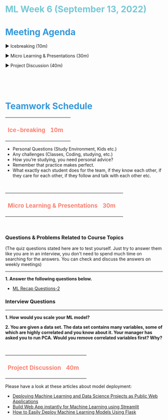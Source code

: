 <h1><strong><span style="color: #77C8D5;">ML Week 6 (September 13, 2022)</strong></span>



<br>


<h1><strong><span style="color: #3498DB;">Meeting Agenda</strong></h1></span>

<span class="c16 c30">▶ </span><span
class="c42 c82">Icebreaking (10m)</span><span class="c16 c23"> </span>

<span class="c16 c30">▶ </span><span
class="c42 c82">Micro Learning & Presentations (30m)</span><span class="c46 c42 c48"> </span>


<span class="c30">▶ </span><span class="c46 c48 c42">Project Discussion (40m)</span>

<br>
<br>
<br>

<div style="page-break-after: always;"></div>

<h1><strong><span style="color: #3498DB;">Teamwork Schedule</strong></h1></span>

<table style= "width:100%;">
                <tr>
                <td style="color: #FA8072; text-align:left "><h3><strong><p>Ice-breaking</td>
                <td style="color: #FA8072; text-align:right;"><h3><strong><p>10m</p><td>                </tr>
</table>

- Personal Questions (Study Environment, Kids etc.) 
- Any challenges (Classes, Coding, studying, etc.) 
- How you’re studying, you need personal advice? 
- Remember that practice makes perfect. 
- What exactly each student does for the team, if they know each other, if they care for each other, if they follow and talk with each other etc. 

<br>


<table style= "width:100%;">
                <tr>
                <td style="color: #FA8072; text-align:left "><h3><strong><p>Micro Learning & Presentations</td>
                <td style="color: #FA8072; text-align:right;"><h3><strong><p>30m</p><td>                </tr>
</table>

<br>
<h3><strong>Questions & Problems Related to Course Topics</strong></h4>
(The quiz questions stated here are to test yourself. Just try to answer them like you are in an interview, you don't need to spend much time on searching for the answers. You can check and discuss the answers on weekly meetings)
<hr>


**1. Answer the following questions below.**

   - [ML Recap Questions-2](https://www.objectivequiz.com/objective-questions/computer-science/machine-learning)



<h3><strong>Interview Questions</strong></h4>
<hr>


**1. How would you scale your ML model?**

 

**2. You are given a data set. The data set contains many variables, some of which are highly correlated and you know about it. Your manager has asked you to run PCA. Would you remove correlated variables first? Why?**
 



 

<br>


<table style= "width:100%;">
                <tr>
                <td style="color: #FA8072; text-align:left "><h3><strong><p>Project Discussion</td>
                <td style="color: #FA8072; text-align:right;"><h3><strong><p>40m</p><td>                </tr>
                
</table>

Please have a look at these articles about model deployment:
                  
   - [Deploying Machine Learning and Data Science Projects as Public Web Applications](https://towardsdatascience.com/deploying-machine-learning-and-data-science-projects-as-public-web-applications-3abc91088c11)
   - [Build Web App instantly for Machine Learning using Streamlit](https://www.analyticsvidhya.com/blog/2021/06/build-web-app-instantly-for-machine-learning-using-streamlit/)
   - [How to Easily Deploy Machine Learning Models Using Flask](https://towardsdatascience.com/how-to-easily-deploy-machine-learning-models-using-flask-b95af8fe34d4)

 




